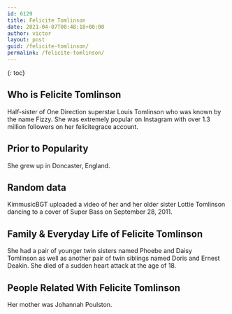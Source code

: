 ```yaml
---
id: 6129
title: Felicite Tomlinson
date: 2021-04-07T00:48:18+00:00
author: victor
layout: post
guid: /felicite-tomlinson/
permalink: /felicite-tomlinson/
---
```



{: toc}


## Who is Felicite Tomlinson



Half-sister of One Direction superstar Louis Tomlinson who was known by the name Fizzy. She was extremely popular on Instagram with over 1.3 million followers on her felicitegrace account.  

                
                
                
## Prior to Popularity



She grew up in Doncaster, England.  

                
                
                
## Random data



KimmusicBGT uploaded a video of her and her older sister Lottie Tomlinson dancing to a cover of Super Bass on September 28, 2011. 

                
                
                
## Family & Everyday Life of Felicite Tomlinson



She had a pair of younger twin sisters named Phoebe and Daisy Tomlinson as well as another pair of twin siblings named Doris and Ernest Deakin. She died of a sudden heart attack at the age of 18. 

                
                
                
## People Related With Felicite Tomlinson



Her mother was Johannah Poulston. 

                
              
            
          
          
          